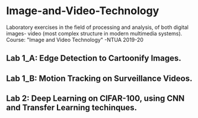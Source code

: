 # Image-and-Video-Technology
Laboratory exercises in the field of processing and analysis, of both digital images- video (most complex structure in modern multimedia systems). Course: "Image and Video Technology" -NTUA 2019-20

## Lab 1_A: Edge Detection to Cartoonify Images.

## Lab 1_B: Motion Tracking on Surveillance Videos.

## Lab 2: Deep Learning on CIFAR-100, using CNN and Transfer Learning techinques.
